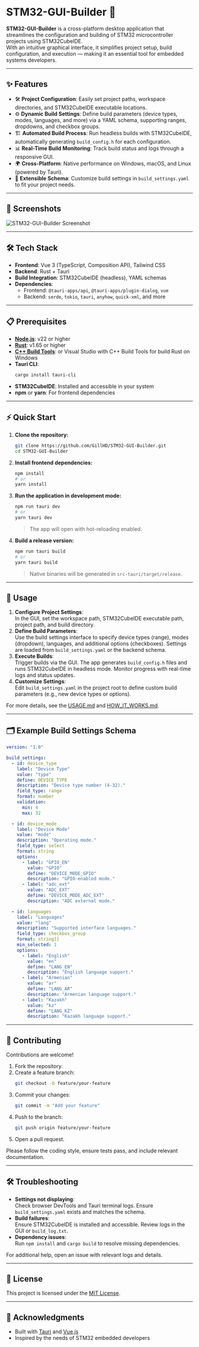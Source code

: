 # STM32-GUI-Builder 🚀

**STM32-GUI-Builder** is a cross-platform desktop application that streamlines the configuration and building of STM32 microcontroller projects using STM32CubeIDE.  
With an intuitive graphical interface, it simplifies project setup, build configuration, and execution — making it an essential tool for embedded systems developers.

---

## ✨ Features

- 🛠 **Project Configuration**: Easily set project paths, workspace directories, and STM32CubeIDE executable locations.
- ⚙️ **Dynamic Build Settings**: Define build parameters (device types, modes, languages, and more) via a YAML schema, supporting ranges, dropdowns, and checkbox groups.
- 🏗 **Automated Build Process**: Run headless builds with STM32CubeIDE, automatically generating `build_config.h` for each configuration.
- 📊 **Real-Time Build Monitoring**: Track build status and logs through a responsive GUI.
- 🌍 **Cross-Platform**: Native performance on Windows, macOS, and Linux (powered by Tauri).
- 🔧 **Extensible Schema**: Customize build settings in `build_settings.yaml` to fit your project needs.

---

## 📸 Screenshots

![STM32-GUI-Builder Screenshot](https://github.com/user-attachments/assets/e68d7f42-d053-474c-b005-6d46ec71dcfe)

---

## 🛠 Tech Stack

- **Frontend**: Vue 3 (TypeScript, Composition API), Tailwind CSS
- **Backend**: Rust + Tauri
- **Build Integration**: STM32CubeIDE (headless), YAML schemas
- **Dependencies**:
  - Frontend: `@tauri-apps/api`, `@tauri-apps/plugin-dialog`, `vue`
  - Backend: `serde`, `tokio`, `tauri`, `anyhow`, `quick-xml`, and more

---

## 📋 Prerequisites

- **[Node.js](https://nodejs.org/en/)**: v22 or higher
- **[Rust](https://www.rust-lang.org/tools/install)**: v1.65 or higher
- **[C++ Build Tools](https://visualstudio.microsoft.com/ru/visual-cpp-build-tools/)**: or Visual Studio with C++ Build Tools for build Rust on Windows 
- **Tauri CLI**:  
  ```bash
  cargo install tauri-cli
  ```
- **STM32CubeIDE**: Installed and accessible in your system
- **npm** or **yarn**: For frontend dependencies

---

## ⚡ Quick Start

1. **Clone the repository:**
   ```bash
   git clone https://github.com/GillHD/STM32-GUI-Builder.git
   cd STM32-GUI-Builder
   ```

2. **Install frontend dependencies:**
   ```bash
   npm install
   # or
   yarn install
   ```

3. **Run the application in development mode:**
   ```bash
   npm run tauri dev
   # or
   yarn tauri dev
   ```
   > The app will open with hot-reloading enabled.

4. **Build a release version:**
   ```bash
   npm run tauri build
   # or
   yarn tauri build
   ```
   > Native binaries will be generated in `src-tauri/target/release`.

---

## 📖 Usage

1. **Configure Project Settings**:  
   In the GUI, set the workspace path, STM32CubeIDE executable path, project path, and build directory.
2. **Define Build Parameters**:  
   Use the build settings interface to specify device types (range), modes (dropdown), languages, and additional options (checkboxes). Settings are loaded from `build_settings.yaml` or the backend schema.
3. **Execute Builds**:  
   Trigger builds via the GUI. The app generates `build_config.h` files and runs STM32CubeIDE in headless mode. Monitor progress with real-time logs and status updates.
4. **Customize Settings**:  
   Edit `build_settings.yaml` in the project root to define custom build parameters (e.g., new device types or options).

For more details, see the [USAGE.md](./USAGE.md) and [HOW_IT_WORKS.md](./HOW_IT_WORKS.md).

---

## 🗂 Example Build Settings Schema

```yaml
version: "1.0"

build_settings:
  - id: device_type
    label: "Device Type"
    value: "type"
    define: DEVICE_TYPE
    description: "Device type number (4-32)."
    field_type: range
    format: number
    validation:
      min: 4
      max: 32

  - id: device_mode
    label: "Device Mode"
    value: "mode"
    description: "Operating mode."
    field_type: select
    format: string
    options:
      - label: "GPIO_EN"
        value: "GPIO"
        define: "DEVICE_MODE_GPIO"
        description: "GPIO-enabled mode."
      - label: "adc_ext"
        value: "ADC_EXT"
        define: "DEVICE_MODE_ADC_EXT"
        description: "ADC external mode."

  - id: languages
    label: "Languages"
    value: "lang"
    description: "Supported interface languages."
    field_type: checkbox_group
    format: string[]
    min_selected: 1
    options:
      - label: "English"
        value: "en"
        define: "LANG_EN"
        description: "English language support."
      - label: "Armenian"
        value: "ar"
        define: "LANG_AR"
        description: "Armenian language support."
      - label: "Kazakh"
        value: "kz"
        define: "LANG_KZ"
        description: "Kazakh language support."
```

---

## 🤝 Contributing

Contributions are welcome!  
1. Fork the repository.
2. Create a feature branch:
   ```bash
   git checkout -b feature/your-feature
   ```
3. Commit your changes:
   ```bash
   git commit -m "Add your feature"
   ```
4. Push to the branch:
   ```bash
   git push origin feature/your-feature
   ```
5. Open a pull request.

Please follow the coding style, ensure tests pass, and include relevant documentation.

---

## 🛠 Troubleshooting

- **Settings not displaying**:  
  Check browser DevTools and Tauri terminal logs. Ensure `build_settings.yaml` exists and matches the schema.
- **Build failures**:  
  Ensure STM32CubeIDE is installed and accessible. Review logs in the GUI or `build_log.txt`.
- **Dependency issues**:  
  Run `npm install` and `cargo build` to resolve missing dependencies.

For additional help, open an issue with relevant logs and details.

---

## 📜 License

This project is licensed under the [MIT License](LICENSE).

---

## 🙌 Acknowledgments

- Built with [Tauri](https://tauri.app/) and [Vue.js](https://vuejs.org/)
- Inspired by the needs of STM32 embedded developers
